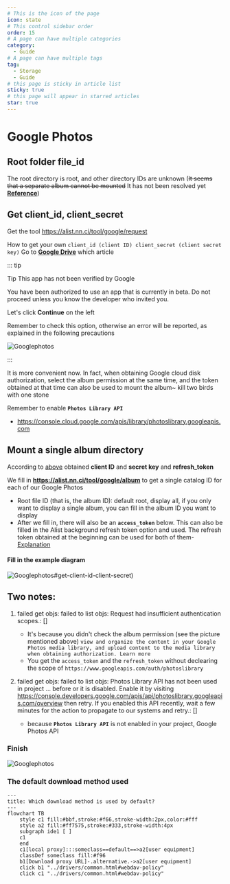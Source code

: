 ```yaml
---
# This is the icon of the page
icon: state
# This control sidebar order
order: 15
# A page can have multiple categories
category:
  - Guide
# A page can have multiple tags
tag:
  - Storage
  - Guide
# this page is sticky in article list
sticky: true
# this page will appear in starred articles
star: true
---
```


# Google Photos

## Root folder file_id

The root directory is root, and other directory IDs are unknown (~~It seems that a separate album cannot be mounted~~ It has not been resolved yet [**Reference**](https://github.com/alist-org/alist/discussions/3264#discussioncomment-4874536))



## Get client_id, client_secret

Get the tool https://alist.nn.ci/tool/google/request

How to get your own `client_id (client ID) client_secret (client secret key)` Go to [**Google Drive**](./googledrive.md) which article

::: tip

Tip This app has not been verified by Google

You have been authorized to use an app that is currently in beta. Do not proceed unless you know the developer who invited you.

Let's click **Continue** on the left

Remember to check this option, otherwise an error will be reported, as explained in the following precautions

![Googlephotos](/img/drivers/google/Google-photos2.png)

:::

It is more convenient now. In fact, when obtaining Google cloud disk authorization, select the album permission at the same time, and the token obtained at that time can also be used to mount the album~ kill two birds with one stone

Remember to enable **`Photos Library API`**

- https://console.cloud.google.com/apis/library/photoslibrary.googleapis.com



## Mount a single album directory

According to [above](https://alist.nn.ci/tool/google/request) obtained **client ID** and **secret key** and **refresh_token**

We fill in **https://alist.nn.ci/tool/google/album** to get a single catalog ID for each of our Google Photos

- Root file ID (that is, the album ID): default root, display all, if you only want to display a single album, you can fill in the album ID you want to display
- After we fill in, there will also be an **`access_token`** below. This can also be filled in the Alist background refresh token option and used. The refresh token obtained at the beginning can be used for both of them- [Explanation]( https://github.com/alist-org/alist/discussions/3264#discussioncomment-5051171)

#### Fill in the example diagram

![Googlephotos](/img/drivers/google/Google-photos3.png)#get-client-id-client-secret)



## Two notes:

1. failed get objs: failed to list objs: Request had insufficient authentication scopes.: []
    - It's because you didn't check the album permission (see the picture mentioned above) `view and organize the content in your Google Photos media library, and upload content to the media library when obtaining authorization. Learn more`
    - You get the `access_token` and the `refresh_token` without declearing the scope of `https://www.googleapis.com/auth/photoslibrary`
    
2. failed get objs: failed to list objs: Photos Library API has not been used in project ... before or it is disabled. Enable it by visiting <https://console.developers.google.com/apis/api/photoslibrary.googleapis.com/overview> then retry. If you enabled this API recently, wait a few minutes for the action to propagate to our systems and retry.: []
    - because **`Photos Library API`** is not enabled in your project, Google Photos API

### Finish

![Googlephotos](/img/drivers/google/Google-photosend.png)



### The default download method used


```mermaid
---
title: Which download method is used by default?
---
flowchart TB
    style c1 fill:#bbf,stroke:#f66,stroke-width:2px,color:#fff
    style a2 fill:#ff7575,stroke:#333,stroke-width:4px
    subgraph ide1 [ ]
    c1
    end
    c1[local proxy]:::someclass==default==>a2[user equipment]
    classDef someclass fill:#f96
    b1[Download proxy URL]-.alternative.->a2[user equipment]
    click b1 "../drivers/common.html#webdav-policy"
    click c1 "../drivers/common.html#webdav-policy"
```